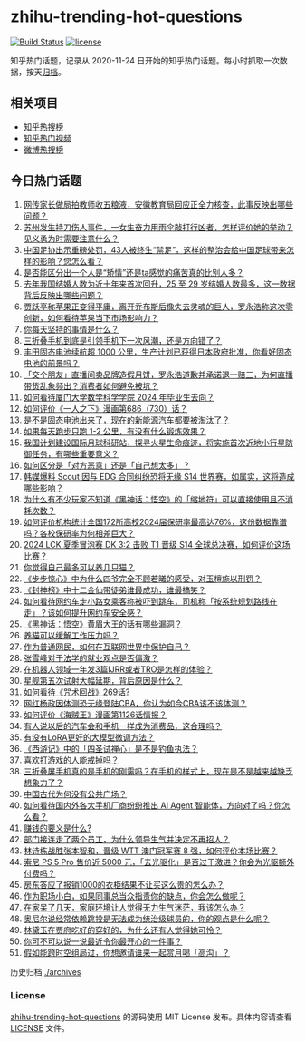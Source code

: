 # zhihu-trending-hot-questions

[![Build Status](https://github.com/justjavac/zhihu-trending-hot-questions/workflows/ci/badge.svg?branch=master)](https://github.com/justjavac/zhihu-trending-hot-questions/actions)
[![license](https://img.shields.io/github/license/justjavac/zhihu-trending-hot-questions)](https://github.com/justjavac/zhihu-trending-hot-questions/blob/master/LICENSE)

知乎热门话题，记录从 2020-11-24
日开始的知乎热门话题。每小时抓取一次数据，按天[归档](./archives)。

## 相关项目

- [知乎热搜榜](https://github.com/justjavac/zhihu-trending-top-search)
- [知乎热门视频](https://github.com/justjavac/zhihu-trending-hot-video)
- [微博热搜榜](https://github.com/justjavac/weibo-trending-hot-search)

## 今日热门话题

<!-- BEGIN -->
<!-- 最后更新时间 Fri Sep 13 2024 04:08:14 GMT+0800 (China Standard Time) -->

1. [网传家长做局拍教师收五粮液，安徽教育局回应正全力核查，此事反映出哪些问题？](https://www.zhihu.com/question/666882810)
1. [苏州发生持刀伤人事件，一女生奋力用雨伞敲打行凶者，怎样评价她的举动？见义勇为时需要注意什么？](https://www.zhihu.com/question/666946470)
1. [中国足协出示重磅处罚，43人被终生“禁足”，这样的整治会给中国足球带来怎样的影响？您怎么看？](https://www.zhihu.com/question/666767913)
1. [是否能区分出一个人是“矫情”还是ta感觉的痛苦真的比别人多？](https://www.zhihu.com/question/272003923)
1. [去年我国结婚人数为近十年来首次回升，25 至 29 岁结婚人数最多，这一数据背后反映出哪些问题？](https://www.zhihu.com/question/666920661)
1. [贾跃亭称苹果正变得平庸，离开乔布斯后像失去灵魂的巨人，罗永浩称这次零创新，如何看待苹果当下市场影响力？](https://www.zhihu.com/question/666867159)
1. [你每天坚持的事情是什么？](https://www.zhihu.com/question/661994966)
1. [三折叠手机到底是引领手机下一次风潮，还是方向错了？](https://www.zhihu.com/question/666844684)
1. [丰田固态电池续航超 1000 公里，生产计划已获得日本政府批准，你看好固态电池的前景吗？](https://www.zhihu.com/question/666677797)
1. [「交个朋友」直播间卖品牌造假月饼，罗永浩道歉并承诺退一赔三，为何直播带货乱象频出？消费者如何避免被坑？](https://www.zhihu.com/question/666871337)
1. [如何看待厦门大学数学科学学院 2024 年毕业生去向？](https://www.zhihu.com/question/666296682)
1. [如何评价《一人之下》漫画第686（730）话？](https://www.zhihu.com/question/666851958)
1. [是不是固态电池出来了，现在的新能源汽车都要被淘汰了？](https://www.zhihu.com/question/666396834)
1. [如果每天跑步只跑 1-2 公里，有没有什么锻炼效果？](https://www.zhihu.com/question/666286790)
1. [我国计划建设国际月球科研站，探寻火星生命痕迹，将实施首次近地小行星防御任务，有哪些重要意义？](https://www.zhihu.com/question/666530634)
1. [如何区分是「对方恶意」还是「自己想太多」？](https://www.zhihu.com/question/666830350)
1. [韩媒爆料 Scout 因与 EDG 合同纠纷恐将无缘 S14 世界赛，如属实，这将造成哪些影响？](https://www.zhihu.com/question/666972601)
1. [为什么有不少玩家不知道《黑神话：悟空》的「缩地符」可以直接使用且不消耗次数？](https://www.zhihu.com/question/666933178)
1. [如何评价机构统计全国172所高校2024届保研率最高达76%，这份数据靠谱吗？各校保研率为何相差巨大？](https://www.zhihu.com/question/666831617)
1. [2024 LCK 夏季冒泡赛 DK 3:2 击败 T1 晋级 S14 全球总决赛，如何评价这场比赛？](https://www.zhihu.com/question/666949856)
1. [你觉得自己最多可以养几只猫？](https://www.zhihu.com/question/666287242)
1. [《步步惊心》中为什么四爷完全不顾若曦的感受，对玉檀施以刑罚？](https://www.zhihu.com/question/666613705)
1. [《封神榜》中十二金仙带徒弟谁最成功，谁最搞笑？](https://www.zhihu.com/question/644642804)
1. [如何看待网约车走小路女乘客称被吓到跳车，司机称「按系统规划路线在走」？该如何提升网约车安全感？](https://www.zhihu.com/question/666923066)
1. [《黑神话：悟空》黄眉大王的话有哪些漏洞？](https://www.zhihu.com/question/665112509)
1. [养猫可以缓解工作压力吗？](https://www.zhihu.com/question/666589556)
1. [作为普通网民，如何在互联网世界中保护自己？](https://www.zhihu.com/question/666630917)
1. [张雪峰对于法学的就业观点是否偏激？](https://www.zhihu.com/question/654880090)
1. [在机器人领域一年发3篇IJRR或者TRO是怎样的体验？](https://www.zhihu.com/question/411371356)
1. [星舰第五次试射大幅延期，背后原因是什么？](https://www.zhihu.com/question/666843622)
1. [如何看待《咒术回战》269话?](https://www.zhihu.com/question/666935226)
1. [网红杨政因体测恐无缘登陆CBA，你认为如今CBA该不该体测？](https://www.zhihu.com/question/666933225)
1. [如何评价《海贼王》漫画第1126话情报？](https://www.zhihu.com/question/666795069)
1. [有人说以后的汽车会和手机一样成为消费品，这合理吗？](https://www.zhihu.com/question/666857310)
1. [有没有LoRA更好的大模型微调方法？](https://www.zhihu.com/question/644819568)
1. [《西游记》中的「四圣试禅心」是不是钓鱼执法？](https://www.zhihu.com/question/666079081)
1. [喜欢打游戏的人能戒掉吗？](https://www.zhihu.com/question/666883912)
1. [三折叠屏手机真的是手机的刚需吗？在手机的样式上，现在是不是越来越缺乏想象力了？](https://www.zhihu.com/question/666818863)
1. [中国古代为何没有公共广场？](https://www.zhihu.com/question/666795311)
1. [如何看待国内外各大手机厂商纷纷推出 AI Agent 智能体，方向对了吗？你怎么看？](https://www.zhihu.com/question/666857800)
1. [赚钱的要义是什么?](https://www.zhihu.com/question/666885521)
1. [部门接连走了两个员工，为什么领导生气并决定不再招人？](https://www.zhihu.com/question/666898514)
1. [林诗栋战胜张本智和，晋级 WTT 澳门冠军赛 8 强，如何评价本场比赛？](https://www.zhihu.com/question/666953365)
1. [索尼 PS 5 Pro 售价近 5000 元，「去光驱化」是否过于激进？你会为光驱额外付费吗？](https://www.zhihu.com/question/666871927)
1. [房东答应了报销1000的衣柜结果不让买这么贵的怎么办？](https://www.zhihu.com/question/646967677)
1. [作为职场小白，如果同事总当众指责你的缺点，你会怎么做呢？](https://www.zhihu.com/question/666513923)
1. [在家呆了几天，家庭环境让人觉得无力生气迷茫，我该怎么办？](https://www.zhihu.com/question/666872549)
1. [奥尼尔说经常依赖跳投是无法成为统治级球员的，你的观点是什么呢？](https://www.zhihu.com/question/666513364)
1. [林黛玉在贾府吃好的穿好的，为什么还有人觉得她可怜？](https://www.zhihu.com/question/608643963)
1. [你可不可以说一说最近令你最开心的一件事？](https://www.zhihu.com/question/429585911)
1. [假如能跨时空组局过，你想邀请谁来一起赏月喝「高沟」？](https://www.zhihu.com/question/666837160)

<!-- END -->

历史归档 [./archives](./archives)

### License

[zhihu-trending-hot-questions](https://github.com/justjavac/zhihu-trending-hot-questions)
的源码使用 MIT License 发布。具体内容请查看 [LICENSE](./LICENSE) 文件。
